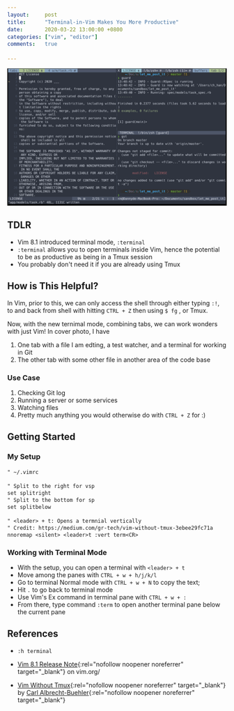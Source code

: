 ```yaml
---
layout:     post
title:      "Terminal-in-Vim Makes You More Productive"
date:       2020-03-22 13:00:00 +0800
categories: ["vim", "editor"]
comments:   true

---
```

![Terminal mode in Vim](/assets/images/vim8-terminal/1.png)

## TDLR
- Vim 8.1 introduced terminal mode, `:terminal`
- `:terminal` allows you to open terminals inside Vim, hence the potential to be as productive as being in a Tmux session
- You probably don't need it if you are already using Tmux

## How is This Helpful?
In Vim, prior to this, we can only access the shell through either typing `:!`, to and back from shell with hitting `CTRL + Z` then using `$ fg` , or Tmux.

Now, with the new ternimal mode, combining tabs, we can work wonders with just Vim! In cover photo, I have
1. One tab with a file I am edting, a test watcher, and a terminal for working in Git
2. The other tab with some other file in another area of the code base

### Use Case
1. Checking Git log
2. Running a server or some services
3. Watching files
4. Pretty much anything you would otherwise do with `CTRL + Z` for :)

## Getting Started
### My Setup
```vim
" ~/.vimrc

" Split to the right for vsp
set splitright
" Split to the bottom for sp
set splitbelow

" <leader> + t: Opens a termnial vertically
" Credit: https://medium.com/gr-tech/vim-without-tmux-3ebee29fc71a
nnoremap <silent> <leader>t :vert term<CR>
```

### Working with Terminal Mode
- With the setup, you can open a terminal with `<leader> + t`
- Move among the panes with `CTRL + w + h/j/k/l`
- Go to terminal Normal mode with `CTRL + w + N` to copy the text;
- Hit `.` to go back to terminal mode
- Use Vim's Ex command in terminal pane with `CTRL + w + :`
- From there, type command `:term` to open another terminal pane below the current pane

## References
- `:h terminal`

- [Vim 8.1 Release Note](https://www.vim.org/vim-8.1-released.php){:rel="nofollow noopener noreferrer" target="_blank"} on vim.org/

- [Vim Without Tmux](https://medium.com/gr-tech/vim-without-tmux-3ebee29fc71a){:rel="nofollow noopener noreferrer" target="_blank"} by [Carl Albrecht-Buehler](https://medium.com/@dinobuehler){:rel="nofollow noopener noreferrer" target="_blank"}
